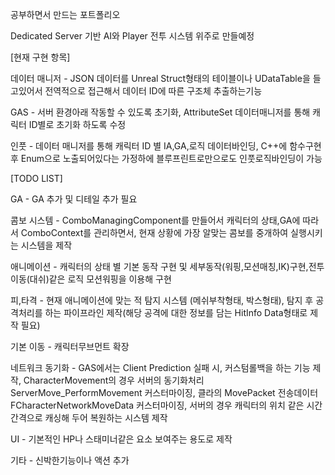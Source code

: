 공부하면서 만드는 포트폴리오

Dedicated Server 기반 AI와 Player 전투 시스템 위주로 만들예정


[현재 구현 항목]


데이터 매니저 - JSON 데이터를 Unreal Struct형태의 테이블이나 UDataTable을 들고있어서 전역적으로 접근해서 데이터 ID에 따른 구조체 추출하는기능

GAS - 서버 환경아래 작동할 수 있도록 초기화, AttributeSet 데이터매니저를 통해 캐릭터 ID별로 초기화 하도록 수정 

인풋 - 데이터 매니저를 통해 캐릭터 ID 별 IA,GA,로직 데이터바인딩, C++에 함수구현 후 Enum으로 노출되어있다는 가정하에 블루프린트로만으로도 인풋로직바인딩이 가능


[TODO LIST]


GA - GA 추가 및 디테일 추가 필요

콤보 시스템 -  ComboManagingComponent를 만들어서 캐릭터의 상태,GA에 따라서 ComboContext를 관리하면서, 현재 상황에 가장 알맞는 콤보를 중개하여 실행시키는 시스템을 제작

애니메이션 -  캐릭터의 상태 별 기본 동작 구현 및 세부동작(워핑,모션매칭,IK)구현,전투이동(대쉬)같은 로직 모션워핑을 이용해 구현

피,타격 -  현재 애니메이션에 맞는 적 탐지 시스템 (메쉬부착형태, 박스형태), 탐지 후 공격처리를 하는 파이프라인 제작(해당 공격에 대한 정보를 담는 HitInfo Data형태로 제작 필요)

기본 이동 -  캐릭터무브먼트 확장 

네트워크 동기화 -  GAS에서는 Client Prediction 실패 시, 커스텀롤백을 하는 기능 제작, CharacterMovement의 경우 서버의 동기화처리 ServerMove_PerformMovement 커스터마이징, 클라의 MovePacket 전송데이터 FCharacterNetworkMoveData 커스터마이징, 서버의 경우 캐릭터의 위치 같은 시간간격으로 캐싱해 두어 복원하는 시스템 제작

UI - 기본적인 HP나 스태미너같은 요소 보여주는 용도로 제작

기타 - 신박한기능이나 액션 추가

